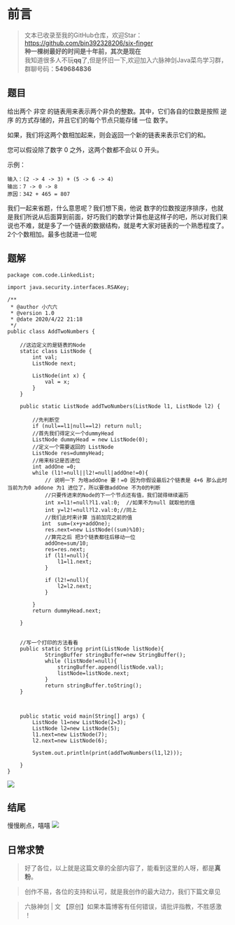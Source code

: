# 前言
>文本已收录至我的GitHub仓库，欢迎Star：https://github.com/bin392328206/six-finger                             
> **种一棵树最好的时间是十年前，其次是现在**   
>我知道很多人不玩**qq**了,但是怀旧一下,欢迎加入六脉神剑Java菜鸟学习群，群聊号码：**549684836** 

## 题目
给出两个 非空 的链表用来表示两个非负的整数。其中，它们各自的位数是按照 逆序 的方式存储的，并且它们的每个节点只能存储 一位 数字。

如果，我们将这两个数相加起来，则会返回一个新的链表来表示它们的和。

您可以假设除了数字 0 之外，这两个数都不会以 0 开头。

示例：

```
输入：(2 -> 4 -> 3) + (5 -> 6 -> 4)
输出：7 -> 0 -> 8
原因：342 + 465 = 807
```


我们一起来省题，什么意思呢？我们想下奥，他说 数字的位数按逆序排序，也就是我们所说从后面算到前面，好巧我们的数学计算也是这样子的吧，所以对我们来说也不难，就是多了一个链表的数据结构，就是考大家对链表的一个熟悉程度了。 2个个数相加。最多也就进一位呢



## 题解
```
package com.code.LinkedList;

import java.security.interfaces.RSAKey;

/**
 * @author 小六六
 * @version 1.0
 * @date 2020/4/22 21:18
 */
public class AddTwoNumbers {

    //这边定义的是链表的Node
    static class ListNode {
        int val;
        ListNode next;

        ListNode(int x) {
            val = x;
        }
    }

    public static ListNode addTwoNumbers(ListNode l1, ListNode l2) {

        //先判断空
        if (null==l1|null==l2) return null;
        //首先我们得定义一个dummyHead
        ListNode dummyHead = new ListNode(0);
        //定义一个需要返回的 ListNode
        ListNode res=dummyHead;
        //用来标记是否进位
        int addOne =0;
        while (l1!=null||l2!=null|addOne!=0){
            // 说明一下 为啥addOne 要！=0 因为你假设最后2个链表是 4+6 那么此时当前为为0 addone 为1 进位了，所以要做addOne 不为0的判断
            //只要传进来的Node的下一个节点还有值，我们就得继续遍历
            int x=l1!=null?l1.val:0;  //如果不为null 就取他的值
            int y=l2!=null?l2.val:0;//同上
            //我们此时来计算 当前加完之前的值
           int  sum=(x+y+addOne);
            res.next=new ListNode((sum)%10);
            //算完之后 把3个链表都往后移动一位
            addOne=sum/10;
            res=res.next;
            if (l1!=null){
                l1=l1.next;
            }

            if (l2!=null){
                l2=l2.next;
            }

        }
        return dummyHead.next;

    }


    //写一个打印的方法看看
    public static String print(ListNode listNode){
            StringBuffer stringBuffer=new StringBuffer();
            while (listNode!=null){
                stringBuffer.append(listNode.val);
                listNode=listNode.next;
            }
            return stringBuffer.toString();
    }



    public static void main(String[] args) {
        ListNode l1=new ListNode(2=3);
        ListNode l2=new ListNode(5);
        l1.next=new ListNode(7);
        l2.next=new ListNode(6);

        System.out.println(print(addTwoNumbers(l1,l2)));

    }
}

```

![](https://user-gold-cdn.xitu.io/2020/4/22/171a24c2d6f8db77?w=695&h=116&f=png&s=13954)

## 结尾
慢慢刷点，嘻嘻
![](https://user-gold-cdn.xitu.io/2020/4/7/1715405b9c95d021?w=900&h=500&f=png&s=109836)
## 日常求赞
> 好了各位，以上就是这篇文章的全部内容了，能看到这里的人呀，都是**真粉**。

> 创作不易，各位的支持和认可，就是我创作的最大动力，我们下篇文章见

>六脉神剑 | 文 【原创】如果本篇博客有任何错误，请批评指教，不胜感激 ！

